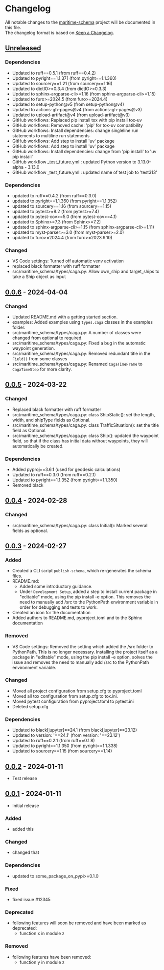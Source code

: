 # Changelog

All notable changes to the [maritime-schema] project will be documented in this file.<br>
The changelog format is based on [Keep a Changelog](https://keepachangelog.com/en/1.0.0/).

## [Unreleased]

### Dependencies
* Updated to ruff==0.5.1  (from ruff==0.4.2)
* Updated to pyright==1.1.371  (from pyright==1.1.360)
* Updated to sourcery==1.21  (from sourcery==1.16)
* Updated to dictIO>=0.3.4  (from dictIO>=0.3.3)
* Updated to sphinx-argparse-cli>=1.16  (from sphinx-argparse-cli>=1.15)
* Updated to furo>=2024.5  (from furo>=2024.4)
* Updated to setup-python@v5  (from setup-python@v4)
* Updated to actions-gh-pages@v4  (from actions-gh-pages@v3)
* Updated to upload-artifact@v4  (from upload-artifact@v3)
* GitHub workflows: Replaced pip install tox with pip install tox-uv
* GitHub workflows: Removed cache: 'pip' for tox-uv compatibility
* GitHub workflows: Install dependencies: change singleline run statements to multiline run statements
* GitHub workflows: Add step to install 'uv' package
* GitHub workflows: Add step to install 'uv' package
* GitHub workflows: Install dependencies: change from 'pip install' to 'uv pip install'
* GitHub workflow _test_future.yml : updated Python version to 3.13.0-alpha - 3.13.0
* GitHub workflow _test_future.yml : updated name of test job to 'test313'

### Dependencies
-   updated to ruff==0.4.2  (from ruff==0.3.0)
-   updated to pyright==1.1.360  (from pyright==1.1.352)
-   updated to sourcery==1.16  (from sourcery==1.15)
-   updated to pytest>=8.2  (from pytest>=7.4)
-   updated to pytest-cov>=5.0  (from pytest-cov>=4.1)
-   updated to Sphinx>=7.3  (from Sphinx>=7.2)
-   updated to sphinx-argparse-cli>=1.15  (from sphinx-argparse-cli>=1.11)
-   updated to myst-parser>=3.0  (from myst-parser>=2.0)
-   updated to furo>=2024.4  (from furo>=2023.9.10)

### Changed
-   VS Code settings: Turned off automatic venv activation
-   replaced black formatter with ruff formatter
-   src/maritime_schema/types/caga.py: Allow own_ship and target_ships to take a Ship object as input

## [0.0.6] - 2024-04-04

### Changed
-   Updated README.md with a getting started section.
-   examples: Added examples using `types.caga` classes in the examples folder.
-   src/maritime_schema/types/caga.py: A number of classes were changed from optional to required.
-   src/maritime_schema/types/caga.py: Fixed a bug in the automatic waypoint generation.
-   src/maritime_schema/types/caga.py: Removed redundant title in the `Field()` from some classes
-   src/maritime_schema/types/caga.py: Renamed `CagaTimeFrame` to `CagaTimeStep` for more clarity.

## [0.0.5] - 2024-03-22

### Changed

-   Replaced black formatter with ruff formatter
-   src/maritime_schema/types/caga.py: class ShipStatic(): set the length, width, and shipType fields as Optional.
-   src/maritime_schema/types/caga.py: class TrafficSituation(): set the title field as Optional.
-   src/maritime_schema/types/caga.py: class Ship(): updated the waypoint field, so that if the class has initial data without waypoints, they will automatically be created.

### Dependencies

-   Added pyproj==3.6.1 (used for geodesic calculations)
-   Updated to ruff==0.3.0 (from ruff==0.2.1)
-   Updated to pyright==1.1.352 (from pyright==1.1.350)
-   Removed black

## [0.0.4] - 2024-02-28

### Changed

-   src/maritime_schema/types/caga.py: class Initial(): Marked several fields as optional.

## [0.0.3] - 2024-02-27

### Added

-   Created a CLI script `publish-schema`, which re-generates the schema files.
-   README.md:
    -   Added some introductory guidance.
    -   Under `Development Setup`, added a step to install current package in "editable" mode, using the pip install -e option.
        This removes the need to manually add /src to the PythonPath environment variable in order for debugging and tests to work.
-   Created an icon for the documentation
-   Added authors to README.md, pyproject.toml and to the Sphinx documentation

### Removed

-   VS Code settings: Removed the setting which added the /src folder to PythonPath. This is no longer necessary. Installing the project itself as a package in "editable" mode, using the pip install -e option, solves the issue and removes the need to manually add /src to the PythonPath environment variable.

### Changed

-   Moved all project configuration from setup.cfg to pyproject.toml
-   Moved all tox configuration from setup.cfg to tox.ini.
-   Moved pytest configuration from pyproject.toml to pytest.ini
-   Deleted setup.cfg

### Dependencies

-   Updated to black[jupyter]==24.1 (from black[jupyter]==23.12)
-   Updated to version: '==24.1' (from version: '==23.12')
-   Updated to ruff==0.2.1 (from ruff==0.1.8)
-   Updated to pyright==1.1.350 (from pyright==1.1.338)
-   Updated to sourcery==1.15 (from sourcery==1.14)

## [0.0.2] - 2024-01-11

-   Test release

## [0.0.1] - 2024-01-11

-   Initial release

### Added

-   added this

### Changed

-   changed that

### Dependencies

-   updated to some_package_on_pypi>=0.1.0

### Fixed

-   fixed issue #12345

### Deprecated

-   following features will soon be removed and have been marked as deprecated:
    -   function x in module z

### Removed

-   following features have been removed:
    -   function y in module z

<!-- Markdown link & img dfn's -->

[unreleased]: https://github.com/dnv-opensource/maritime-schema/compare/v0.0.6...HEAD
[0.0.6]: https://github.com/dnv-opensource/maritime-schema/releases/tag/v0.0.5...v0.0.6
[0.0.5]: https://github.com/dnv-opensource/maritime-schema/releases/tag/v0.0.4...v0.0.5
[0.0.4]: https://github.com/dnv-opensource/maritime-schema/releases/tag/v0.0.3...v0.0.4
[0.0.3]: https://github.com/dnv-opensource/maritime-schema/releases/tag/v0.0.2...v0.0.3
[0.0.2]: https://github.com/dnv-opensource/maritime-schema/releases/tag/v0.0.1...v0.0.2
[0.0.1]: https://github.com/dnv-opensource/maritime-schema/releases/tag/v0.0.1
[maritime-schema]: https://github.com/dnv-opensource/maritime-schema

